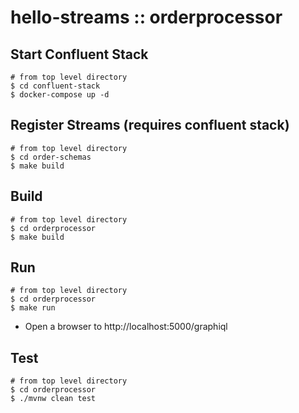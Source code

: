 # hello-streams :: orderprocessor

## Start Confluent Stack
```
# from top level directory
$ cd confluent-stack
$ docker-compose up -d
```

## Register Streams (requires confluent stack)
```
# from top level directory
$ cd order-schemas
$ make build
```

## Build

```
# from top level directory
$ cd orderprocessor
$ make build
```

## Run
```
# from top level directory
$ cd orderprocessor
$ make run
```

- Open a browser to http://localhost:5000/graphiql


## Test
```
# from top level directory
$ cd orderprocessor
$ ./mvnw clean test
```
